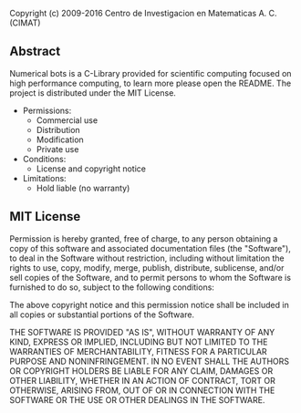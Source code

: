 Copyright (c) 2009-2016 Centro de Investigacion en Matematicas A. C. (CIMAT)

## Abstract
Numerical bots is a C-Library provided for scientific computing focused on high performance computing, to learn more please open the README.
The project is distributed under the MIT License.

- Permissions:
    * Commercial use
    * Distribution
    * Modification
    * Private use
- Conditions:
    * License and copyright notice
- Limitations:
    * Hold liable (no warranty)

## MIT License

Permission is hereby granted, free of charge, to any person obtaining a copy
of this software and associated documentation files (the "Software"), to deal
in the Software without restriction, including without limitation the rights
to use, copy, modify, merge, publish, distribute, sublicense, and/or sell
copies of the Software, and to permit persons to whom the Software is
furnished to do so, subject to the following conditions:

The above copyright notice and this permission notice shall be included in all
copies or substantial portions of the Software.

THE SOFTWARE IS PROVIDED "AS IS", WITHOUT WARRANTY OF ANY KIND, EXPRESS OR
IMPLIED, INCLUDING BUT NOT LIMITED TO THE WARRANTIES OF MERCHANTABILITY,
FITNESS FOR A PARTICULAR PURPOSE AND NONINFRINGEMENT. IN NO EVENT SHALL THE
AUTHORS OR COPYRIGHT HOLDERS BE LIABLE FOR ANY CLAIM, DAMAGES OR OTHER
LIABILITY, WHETHER IN AN ACTION OF CONTRACT, TORT OR OTHERWISE, ARISING FROM,
OUT OF OR IN CONNECTION WITH THE SOFTWARE OR THE USE OR OTHER DEALINGS IN THE
SOFTWARE.